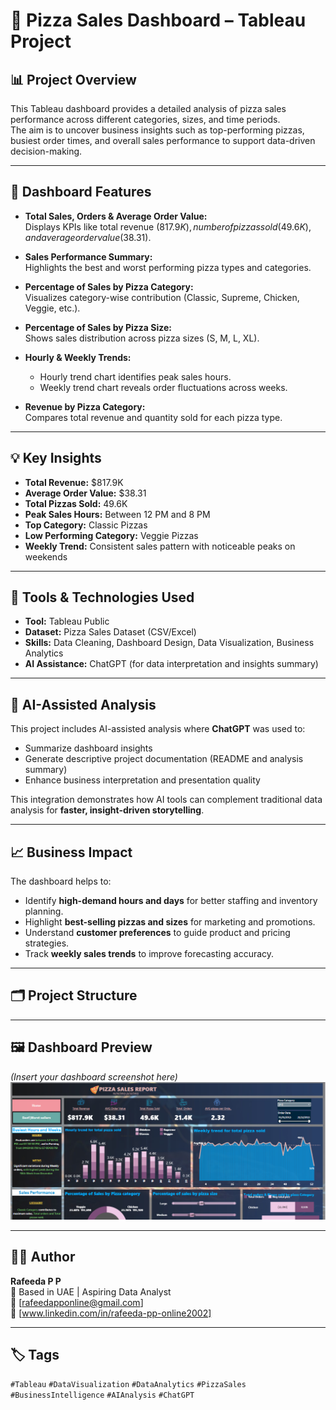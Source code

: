 # 🍕 Pizza Sales Dashboard – Tableau Project

## 📊 Project Overview
This Tableau dashboard provides a detailed analysis of pizza sales performance across different categories, sizes, and time periods.  
The aim is to uncover business insights such as top-performing pizzas, busiest order times, and overall sales performance to support data-driven decision-making.

---

## 🚀 Dashboard Features
- **Total Sales, Orders & Average Order Value:**  
  Displays KPIs like total revenue ($817.9K), number of pizzas sold (49.6K), and average order value ($38.31).

- **Sales Performance Summary:**  
  Highlights the best and worst performing pizza types and categories.

- **Percentage of Sales by Pizza Category:**  
  Visualizes category-wise contribution (Classic, Supreme, Chicken, Veggie, etc.).

- **Percentage of Sales by Pizza Size:**  
  Shows sales distribution across pizza sizes (S, M, L, XL).

- **Hourly & Weekly Trends:**  
  - Hourly trend chart identifies peak sales hours.  
  - Weekly trend chart reveals order fluctuations across weeks.

- **Revenue by Pizza Category:**  
  Compares total revenue and quantity sold for each pizza type.

---

## 💡 Key Insights
- **Total Revenue:** $817.9K  
- **Average Order Value:** $38.31  
- **Total Pizzas Sold:** 49.6K  
- **Peak Sales Hours:** Between 12 PM and 8 PM  
- **Top Category:** Classic Pizzas  
- **Low Performing Category:** Veggie Pizzas  
- **Weekly Trend:** Consistent sales pattern with noticeable peaks on weekends

---

## 🧠 Tools & Technologies Used
- **Tool:** Tableau Public  
- **Dataset:** Pizza Sales Dataset (CSV/Excel)  
- **Skills:** Data Cleaning, Dashboard Design, Data Visualization, Business Analytics  
- **AI Assistance:** ChatGPT (for data interpretation and insights summary)

---

## 🤖 AI-Assisted Analysis
This project includes AI-assisted analysis where **ChatGPT** was used to:
- Summarize dashboard insights  
- Generate descriptive project documentation (README and analysis summary)  
- Enhance business interpretation and presentation quality  

This integration demonstrates how AI tools can complement traditional data analysis for **faster, insight-driven storytelling**.

---

## 📈 Business Impact
The dashboard helps to:
- Identify **high-demand hours and days** for better staffing and inventory planning.  
- Highlight **best-selling pizzas and sizes** for marketing and promotions.  
- Understand **customer preferences** to guide product and pricing strategies.  
- Track **weekly sales trends** to improve forecasting accuracy.

---

## 🗂️ Project Structure

---

## 🖼️ Dashboard Preview
*(Insert your dashboard screenshot here)*  
![Pizza Sales Dashboard](pizzasalesdashboard.png)

---

## 👩‍💻 Author
**Rafeeda P P**  
📍 Based in UAE | Aspiring Data Analyst  
📧 [rafeedapponline@gmail.com]  
💼 [www.linkedin.com/in/rafeeda-pp-online2002]  

---

## 🏷️ Tags
`#Tableau` `#DataVisualization` `#DataAnalytics` `#PizzaSales` `#BusinessIntelligence` `#AIAnalysis` `#ChatGPT`

